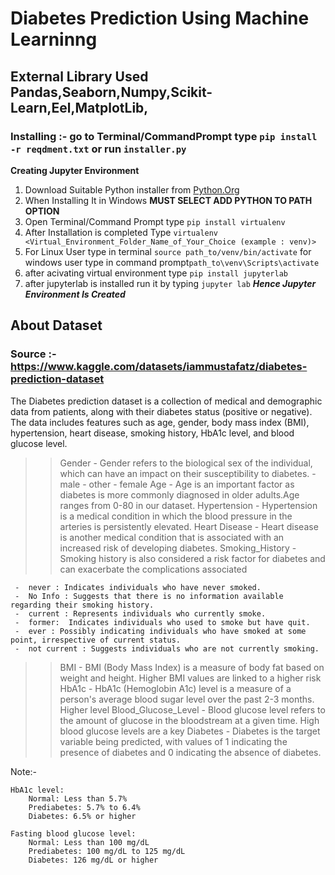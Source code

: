 # Diabetes Prediction Using Machine Learninng
## External Library Used Pandas,Seaborn,Numpy,Scikit-Learn,Eel,MatplotLib,
### Installing :- go to Terminal/CommandPrompt type ```pip install -r reqdment.txt``` or run ```installer.py```

**Creating Jupyter Environment**
1) Download Suitable Python installer from [Python.Org](https://www.python.org/)
2) When Installing It in Windows **MUST SELECT ADD PYTHON TO PATH OPTION**
3) Open Terminal/Command Prompt type ```pip install virtualenv```
4) After Installation is completed Type ```virtualenv <Virtual_Environment_Folder_Name_of_Your_Choice (example : venv)>```
5) For Linux User type in terminal ```source path_to/venv/bin/activate``` for windows user type in command prompt```path_to\venv\Scripts\activate```
6) after acivating virtual environment type ```pip install jupyterlab```
7) after jupyterlab is installed run it by typing ```jupyter lab```
___Hence Jupyter Environment Is Created___

## About Dataset

### Source :- https://www.kaggle.com/datasets/iammustafatz/diabetes-prediction-dataset

The Diabetes prediction dataset is a collection of medical and demographic data from patients, along with their diabetes status (positive or negative). The data includes features such as age, gender, body mass index (BMI), hypertension, heart disease, smoking history, HbA1c level, and blood glucose level.

>> Gender - Gender refers to the biological sex of the individual, which can have an impact on their susceptibility to diabetes.
         -   male
         -  other
         -  female
>> Age - Age is an important factor as diabetes is more commonly diagnosed in older adults.Age ranges from 0-80 in our dataset.
>> Hypertension - Hypertension is a medical condition in which the blood pressure in the arteries is persistently elevated.
>> Heart Disease - Heart disease is another medical condition that is associated with an increased risk of developing diabetes.
>> Smoking_History - Smoking history is also considered a risk factor for diabetes and can exacerbate the complications associated
 
     -  never : Indicates individuals who have never smoked.
     -  No Info : Suggests that there is no information available regarding their smoking history.
     -  current : Represents individuals who currently smoke.
     -  former:  Indicates individuals who used to smoke but have quit.
     -  ever : Possibly indicating individuals who have smoked at some point, irrespective of current status.
     -  not current : Suggests individuals who are not currently smoking.
     
>> BMI - BMI (Body Mass Index) is a measure of body fat based on weight and height. Higher BMI values are linked to a higher risk
>> HbA1c - HbA1c (Hemoglobin A1c) level is a measure of a person's average blood sugar level over the past 2-3 months. Higher level
>> Blood_Glucose_Level - Blood glucose level refers to the amount of glucose in the bloodstream at a given time. High blood glucose levels are a key
>> Diabetes - Diabetes is the target variable being predicted, with values of 1 indicating the presence of diabetes and 0 indicating the absence of diabetes.

Note:-

    HbA1c level:
        Normal: Less than 5.7%
        Prediabetes: 5.7% to 6.4%
        Diabetes: 6.5% or higher

    Fasting blood glucose level:
        Normal: Less than 100 mg/dL
        Prediabetes: 100 mg/dL to 125 mg/dL
        Diabetes: 126 mg/dL or higher
